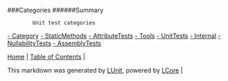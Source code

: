 ###Categories
######Summary

            Unit test categories
            
[ - Category](Categories_Category.md)
[ - StaticMethods](Categories_StaticMethods.md)
[ - AttributeTests](Categories_AttributeTests.md)
[ - Tools](Categories_Tools.md)
[ - UnitTests](Categories_UnitTests.md)
[ - Internal](Categories_Internal.md)
[ - NullabilityTests](Categories_NullabilityTests.md)
[ - AssemblyTests](Categories_AssemblyTests.md)

[Home](../../README.md) | [Table of Contents](../../TableOfContents.md) | 


This markdown was generated by [LUnit](https://github.com/CodeSingularity/LUnit), powered by [LCore](https://github.com/CodeSingularity/LCore) | 

